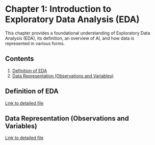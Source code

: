 # Chapter 1: Introduction to Exploratory Data Analysis (EDA)

This chapter provides a foundational understanding of Exploratory Data Analysis (EDA), its definition, an overview of AI, and how data is represented in various forms.

## Contents

1. [Definition of EDA](#definition-of-eda)
2. [Data Representation (Observations and Variables)](#data-representation)

## Definition of EDA

[Link to detailed file](./01_Definition_of_EDA.md)

## Data Representation (Observations and Variables)

[Link to detailed file](./03_Data_Representation.md)

